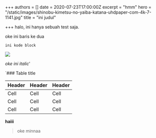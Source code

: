 +++
authors = []
date = 2020-07-23T17:00:00Z
excerpt = "hmm"
hero = "/static/images/shinobu-kimetsu-no-yaiba-katana-uhdpaper-com-4k-7-1141.jpg"
title = "ini judul"

+++
halo, ini hanya sebuah test saja.

oke ini baris ke dua

    ini kode block

![](/static/images/photo5947016979279884650.jpg)

_oke ini italic_'

`### Table title

| Header | Header | Header  |
| ------ | ------ | ------- |
| Cell   | Cell   | Cell   |
| Cell   | Cell   | Cell   |
| Cell   | Cell   | Cell   |`

**haiii**

> oke minnaa